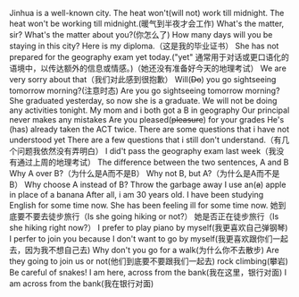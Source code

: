 Jinhua is a well-known city.
The heat won't(will not) work till midnight.
The heat won't be working till midnight.(暖气到半夜才会工作)
What's the matter, sir?
What's the matter about you?(你怎么了)
How many days will you be staying in this city?
Here is my diploma.（这是我的毕业证书）
She has not prepared for the geography exam yet today.("yet" 通常用于对话或更口语化的语境中，以传达额外的信息或情感。)（她还没有准备好今天的地理考试）
We are very sorry about that（我们对此感到很抱歉）
Will(~~Do~~) you go sightseeing tomorrow morning?(注意时态)
Are you go sightseeing tomorrow morning?
She graduated yesterday, so now she is a graduate.
We will not be doing any activities tonight.
My mom and i both got a B in geography
Our principal never makes any mistakes
Are you pleased(~~pleasure~~) for your grades
He's (has) already taken the ACT twice.
There are some questions that i have not understood yet
There are a few questions that i still don't understand.（有几个问题我依然没有弄明白）
I did't pass the geography exam last week（我没有通过上周的地理考试）
The difference between the two sentences, A and B
Why A over B?（为什么是A而不是B）
Why not B, but A?（为什么是A而不是B）
Why choose A instead of B?
Throw the garbage away
I use an(~~a~~) apple in place of a banana
After all, i am 30 years old.
I have been studying English for some time now.
She has been feeling ill for some time now.
她到底要不要去徒步旅行（Is she going hiking or not?）
她是否正在徒步旅行（Is she hiking right now?）
I prefer to play piano by myself(我更喜欢自己弹钢琴)
I perfer to join you because I don't want to go by myself(我更喜欢跟你们一起去，因为我不想自己去)
Why don't you go for a walk(为什么你不去散步)
Are they going to join us or not(他们到底要不要跟我们一起去)
rock climbing(攀岩)
Be careful of snakes!
I am here, across from the bank(我在这里，银行对面)
I am across from the bank(我在银行对面)
